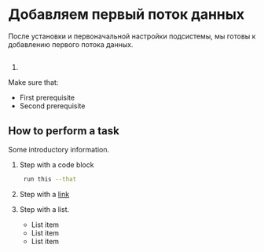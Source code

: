 # Добавляем первый поток данных

После установки и первоначальной настройки подсистемы, мы готовы к добавлению первого потока данных.

## 

1. 

Make sure that:
- First prerequisite
- Second prerequisite

## How to perform a task

Some introductory information.

1. Step with a code block

   ```bash
    run this --that
   ```

2. Step with a [link](https://www.jetbrains.com)

3. Step with a list.
   - List item
   - List item
   - List item